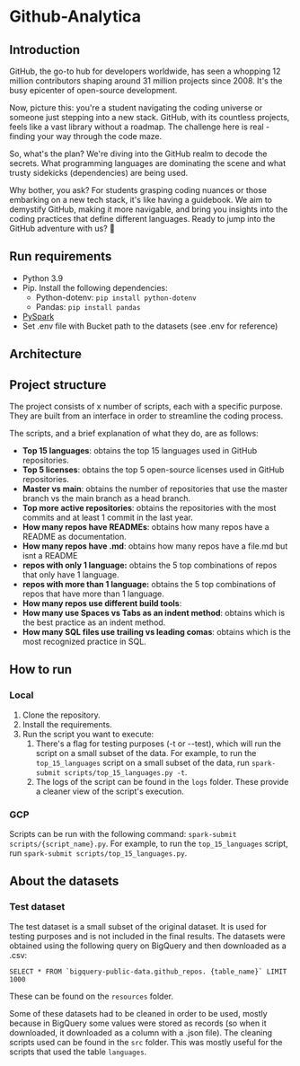 # Github-Analytica
## Introduction
GitHub, the go-to hub for developers worldwide, has seen a whopping 12 million contributors shaping around 31 million projects since 2008. It's the busy epicenter of open-source development.

Now, picture this: you're a student navigating the coding universe or someone just stepping into a new stack. GitHub, with its countless projects, feels like a vast library without a roadmap. The challenge here is real - finding your way through the code maze.

So, what's the plan? We're diving into the GitHub realm to decode the secrets. What programming languages are dominating the scene and what trusty sidekicks (dependencies) are being used.

Why bother, you ask? For students grasping coding nuances or those embarking on a new tech stack, it's like having a guidebook. We aim to demystify GitHub, making it more navigable, and bring you insights into the coding practices that define different languages.  Ready to jump into the GitHub adventure with us? 🚀

## Run requirements
- Python 3.9
- Pip. Install the following dependencies:
  - Python-dotenv: `pip install python-dotenv`
  - Pandas: `pip install pandas`
- [PySpark](https://spark.apache.org/docs/latest/api/python/getting_started/install.html)
- Set .env file with Bucket path to the datasets (see .env for reference)

## Architecture


## Project structure

The project consists of x number of scripts, each with a specific purpose. They are built from an interface in order to streamline the coding process.

The scripts, and a brief explanation of what they do, are as follows:

- **Top 15 languages**: obtains the top 15 languages used in GitHub repositories. 
- **Top 5 licenses**: obtains the top 5 open-source licenses used in GitHub repositories.
- **Master vs main**: obtains the number of repositories that use the master branch vs the main branch as a head branch.
- **Top more active repositories**: obtains the repositories with the most commits and at least 1 commit in the last year.
- **How many repos have READMEs**: obtains how many repos have a README as documentation.
- **How many repos have .md**: obtains how many repos have a file.md but isnt a README
- **repos with only 1 language:** obtains the 5 top combinations of repos that only have 1 language.
- **repos with more than 1 language:** obtains the 5 top combinations of repos that have more than 1 language.
- **How many repos use different build tools**:
- **How many use Spaces vs Tabs as an indent method**: obtains which is the best practice as an indent method.
- **How many SQL files use trailing vs leading comas**: obtains which is the most recognized practice in SQL.

## How to run
### Local
1. Clone the repository.
2. Install the requirements.
3. Run the script you want to execute:
   1. There's a flag for testing purposes (-t or --test), which will run the script on a small subset of the data. For example, to run the `top_15_languages` script on a small subset of the data, run `spark-submit scripts/top_15_languages.py -t`.
   2. The logs of the script can be found in the `logs` folder. These provide a cleaner view of the script's execution.
### GCP
Scripts can be run with the following command: `spark-submit scripts/{script_name}.py`. For example, to run the `top_15_languages` script, run `spark-submit scripts/top_15_languages.py`. 

## About the datasets
### Test dataset
The test dataset is a small subset of the original dataset. It is used for testing purposes and is not included in the final results.
The datasets were obtained using the following query on BigQuery and then downloaded as a .csv:

``SELECT * FROM `bigquery-public-data.github_repos. {table_name}` LIMIT 1000``

These can be found on the `resources` folder.

Some of these datasets had to be cleaned in order to be used, mostly because in BigQuery some values were stored as records (so when it downloaded, it downloaded as a column with a .json file). The cleaning scripts used can be found in the `src` folder. This was mostly useful for the scripts that used the table `languages`.

